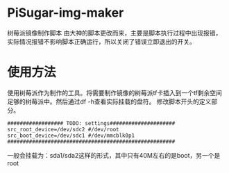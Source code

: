 # PiSugar-img-maker
树莓派镜像制作脚本
由大神的脚本更改而来，主要是脚本执行过程中出现报错，实际情况报错不影响脚本正确运行，所以关闭了错误立即退出的开关。
# 使用方法
使用树莓派作为制作的工具。将需要制作镜像的树莓派tf卡插入到一个tf剩余空间足够的树莓派中。然后通过df -h查看实际挂载的盘符。
修改脚本开头的定义部分。
```
################## TODO: settings#####################
src_root_device=/dev/sdc2 #/dev/root
src_boot_device=/dev/sdc1 #/dev/mmcblk0p1
######################################################
```
一般会挂载为：sda1/sda2这样的形式，其中只有40M左右的是boot，另一个是root
